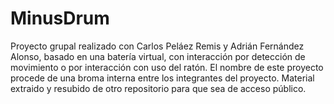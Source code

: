 # MinusDrum
Proyecto grupal realizado con Carlos Peláez Remis y Adrián Fernández Alonso, basado en una batería virtual, con interacción por detección de movimiento o por interacción con uso del ratón. El nombre de este proyecto procede de una broma interna entre los integrantes del proyecto. Material extraido y resubido de otro repositorio para que sea de acceso público.
